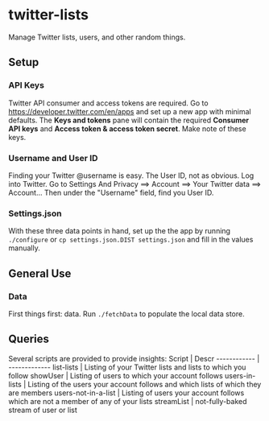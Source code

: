 # twitter-lists
Manage Twitter lists, users, and other random things.

## Setup
### API Keys
Twitter API consumer and access tokens are required. Go to https://developer.twitter.com/en/apps and set up a new app with minimal defaults. The **Keys and tokens** pane will contain the required **Consumer API keys** and **Access token & access token secret**. Make note of these keys.
### Username and User ID
Finding your Twitter @username is easy. The User ID, not as obvious. Log into Twitter. Go to Settings And Privacy ==> Account ==> Your Twitter data ==> Account... Then under the "Username" field, find you User ID.
### Settings.json
With these three data points in hand, set up the the app by running ```./configure``` or ```cp settings.json.DIST settings.json``` and fill in the values manually.

## General Use
### Data
First things first: data. Run ```./fetchData``` to populate the local data store.

## Queries
Several scripts are provided to provide insights:
Script | Descr
------------ | -------------
list-lists | Listing of your Twitter lists and lists to which you follow
showUser | Listing of users to which your account follows
users-in-lists | Listing of the users your account follows and which lists of which they are members
users-not-in-a-list | Listing of users your account follows which are not a member of any of your lists
streamList | not-fully-baked stream of user or list
